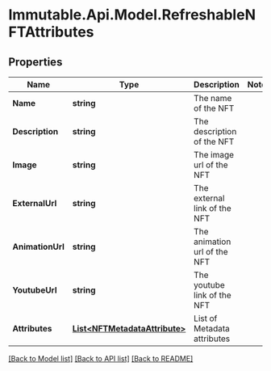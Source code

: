 # Immutable.Api.Model.RefreshableNFTAttributes

## Properties

Name | Type | Description | Notes
------------ | ------------- | ------------- | -------------
**Name** | **string** | The name of the NFT | 
**Description** | **string** | The description of the NFT | 
**Image** | **string** | The image url of the NFT | 
**ExternalUrl** | **string** | The external link of the NFT | 
**AnimationUrl** | **string** | The animation url of the NFT | 
**YoutubeUrl** | **string** | The youtube link of the NFT | 
**Attributes** | [**List&lt;NFTMetadataAttribute&gt;**](NFTMetadataAttribute.md) | List of Metadata attributes | 

[[Back to Model list]](../README.md#documentation-for-models) [[Back to API list]](../README.md#documentation-for-api-endpoints) [[Back to README]](../README.md)

